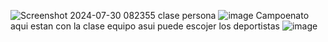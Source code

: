 
![Screenshot 2024-07-30 082355](https://github.com/user-attachments/assets/f360519e-e8f9-4af6-91f9-f41de9884f73)
clase persona
![image](https://github.com/user-attachments/assets/6223d982-bd54-49fc-946b-b1d91c8eed8c)
Campoenato aqui estan con la clase equipo asui puede escojer los deportistas
![image](https://github.com/user-attachments/assets/5e68f664-6a7c-4e1b-98c4-9fc715434c6c)
